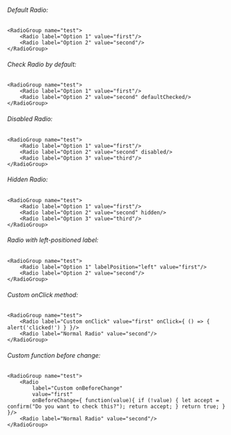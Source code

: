 ###### Default Radio:

    <RadioGroup name="test">
		<Radio label="Option 1" value="first"/>
		<Radio label="Option 2" value="second"/>
	</RadioGroup>

###### Check Radio by default:

    <RadioGroup name="test">
		<Radio label="Option 1" value="first"/>
		<Radio label="Option 2" value="second" defaultChecked/>
	</RadioGroup>

###### Disabled Radio:

    <RadioGroup name="test">
		<Radio label="Option 1" value="first"/>
		<Radio label="Option 2" value="second" disabled/>
		<Radio label="Option 3" value="third"/>
	</RadioGroup>

###### Hidden Radio:

    <RadioGroup name="test">
		<Radio label="Option 1" value="first"/>
		<Radio label="Option 2" value="second" hidden/>
		<Radio label="Option 3" value="third"/>
	</RadioGroup>

###### Radio with left-positioned label:

    <RadioGroup name="test">
		<Radio label="Option 1" labelPosition="left" value="first"/>
		<Radio label="Option 2" value="second"/>
	</RadioGroup>

###### Custom onClick method:

    <RadioGroup name="test">
		<Radio label="Custom onClick" value="first" onClick={ () => { alert('clicked!') } }/>
		<Radio label="Normal Radio" value="second"/>
	</RadioGroup>

###### Custom function before change:

    <RadioGroup name="test">
		<Radio 
			label="Custom onBeforeChange"
			value="first" 
			onBeforeChange={ function(value){ if (!value) { let accept = confirm("Do you want to check this?"); return accept; } return true; } }/>
		<Radio label="Normal Radio" value="second"/>
	</RadioGroup>
